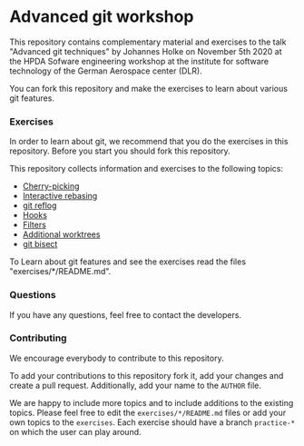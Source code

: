 # Advanced git workshop

This repository contains complementary material and exercises to 
the talk "Advanced git techniques" by Johannes Holke on November 5th 2020 at the 
HPDA Sofware engineering workshop at the institute for software technology of the
German Aerospace center (DLR).

You can fork this repository and make the exercises to learn about various git features.

### Exercises

In order to learn about git, we recommend that you do the exercises in this repository.
Before you start you should fork this repository.

This repository collects information and exercises to the following topics:

- [Cherry-picking](exercises/cherry-pick/README.md)
- [Interactive rebasing](exercises/rebase/README.md)
- [git reflog](exercises/reflog/README.md)
- [Hooks](exercises/hooks/README.md)
- [Filters](exercises/filter/README.md)
- [Additional worktrees](exercises/second-worktree/README.md)
- [git bisect](exercises/bisect/README.md)

To Learn about git features and see the exercises read the files "exercises/*/README.md".


### Questions

If you have any questions, feel free to contact the developers.

### Contributing

We encourage everybody to contribute to this repository.

To add your contributions to this repository fork it, add your changes and create a pull request.
Additionally, add your name to the `AUTHOR` file.

We are happy to include more topics and to include additions to the existing topics.
Please feel free to edit the `exercises/*/README.md` files or add your own topics to the `exercises`.
Each exercise should have a branch `practice-*` on which the user can play around.

